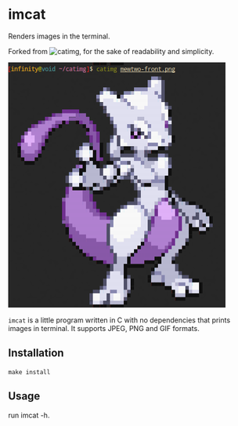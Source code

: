 # imcat

Renders images in the terminal.

Forked from ![catimg](https://github.com/posva/catimg), for the sake of readability and simplicity.

![mewtwo](imgs/print.png)

`imcat` is a little program written in C with no dependencies that prints images in terminal. It supports JPEG, PNG and GIF formats.

## Installation

```
make install
```

## Usage

run imcat -h.
